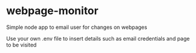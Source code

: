 # webpage-monitor
Simple node app to email user for changes on webpages

Use your own .env file to insert details such as email credentials and page to be visited
